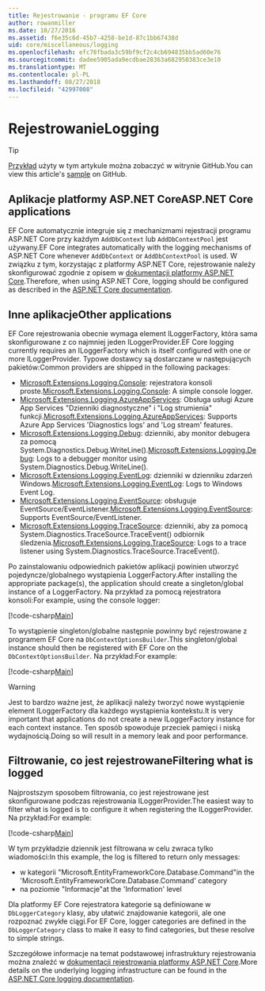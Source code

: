 ```yaml
---
title: Rejestrowanie - programu EF Core
author: rowanmiller
ms.date: 10/27/2016
ms.assetid: f6e35c6d-45b7-4258-be1d-87c1bb67438d
uid: core/miscellaneous/logging
ms.openlocfilehash: efc78fbada3c59bf9cf2c4cb694835bb5ad60e76
ms.sourcegitcommit: dadee5905ada9ecdbae28363a682950383ce3e10
ms.translationtype: MT
ms.contentlocale: pl-PL
ms.lasthandoff: 08/27/2018
ms.locfileid: "42997008"
---
```

# <a name="logging"></a><span data-ttu-id="78d86-102">Rejestrowanie</span><span class="sxs-lookup"><span data-stu-id="78d86-102">Logging</span></span>

> [!TIP]  
> <span data-ttu-id="78d86-103">[Przykład](https://github.com/aspnet/EntityFramework.Docs/tree/master/samples/core/Miscellaneous/Logging) użyty w tym artykule można zobaczyć w witrynie GitHub.</span><span class="sxs-lookup"><span data-stu-id="78d86-103">You can view this article's [sample](https://github.com/aspnet/EntityFramework.Docs/tree/master/samples/core/Miscellaneous/Logging) on GitHub.</span></span>

## <a name="aspnet-core-applications"></a><span data-ttu-id="78d86-104">Aplikacje platformy ASP.NET Core</span><span class="sxs-lookup"><span data-stu-id="78d86-104">ASP.NET Core applications</span></span>

<span data-ttu-id="78d86-105">EF Core automatycznie integruje się z mechanizmami rejestracji programu ASP.NET Core przy każdym `AddDbContext` lub `AddDbContextPool` jest używany.</span><span class="sxs-lookup"><span data-stu-id="78d86-105">EF Core integrates automatically with the logging mechanisms of ASP.NET Core whenever `AddDbContext` or `AddDbContextPool` is used.</span></span> <span data-ttu-id="78d86-106">W związku z tym, korzystając z platformy ASP.NET Core, rejestrowanie należy skonfigurować zgodnie z opisem w [dokumentacji platformy ASP.NET Core](https://docs.microsoft.com/en-us/aspnet/core/fundamentals/logging?tabs=aspnetcore2x).</span><span class="sxs-lookup"><span data-stu-id="78d86-106">Therefore, when using ASP.NET Core, logging should be configured as described in the [ASP.NET Core documentation](https://docs.microsoft.com/en-us/aspnet/core/fundamentals/logging?tabs=aspnetcore2x).</span></span>

## <a name="other-applications"></a><span data-ttu-id="78d86-107">Inne aplikacje</span><span class="sxs-lookup"><span data-stu-id="78d86-107">Other applications</span></span>

<span data-ttu-id="78d86-108">EF Core rejestrowania obecnie wymaga element ILoggerFactory, która sama skonfigurowane z co najmniej jeden ILoggerProvider.</span><span class="sxs-lookup"><span data-stu-id="78d86-108">EF Core logging currently requires an ILoggerFactory which is itself configured with one or more ILoggerProvider.</span></span> <span data-ttu-id="78d86-109">Typowe dostawcy są dostarczane w następujących pakietów:</span><span class="sxs-lookup"><span data-stu-id="78d86-109">Common providers are shipped in the following packages:</span></span>

* <span data-ttu-id="78d86-110">[Microsoft.Extensions.Logging.Console](https://www.nuget.org/packages/Microsoft.Extensions.Logging.Console/): rejestratora konsoli proste.</span><span class="sxs-lookup"><span data-stu-id="78d86-110">[Microsoft.Extensions.Logging.Console](https://www.nuget.org/packages/Microsoft.Extensions.Logging.Console/): A simple console logger.</span></span>
* <span data-ttu-id="78d86-111">[Microsoft.Extensions.Logging.AzureAppServices](https://www.nuget.org/packages/Microsoft.Extensions.Logging.AzureAppServices/): Obsługa usługi Azure App Services "Dzienniki diagnostyczne" i "Log strumienia" funkcji.</span><span class="sxs-lookup"><span data-stu-id="78d86-111">[Microsoft.Extensions.Logging.AzureAppServices](https://www.nuget.org/packages/Microsoft.Extensions.Logging.AzureAppServices/): Supports Azure App Services 'Diagnostics logs' and 'Log stream' features.</span></span>
* <span data-ttu-id="78d86-112">[Microsoft.Extensions.Logging.Debug](https://www.nuget.org/packages/Microsoft.Extensions.Logging.Debug/): dzienniki, aby monitor debugera za pomocą System.Diagnostics.Debug.WriteLine().</span><span class="sxs-lookup"><span data-stu-id="78d86-112">[Microsoft.Extensions.Logging.Debug](https://www.nuget.org/packages/Microsoft.Extensions.Logging.Debug/): Logs to a debugger monitor using System.Diagnostics.Debug.WriteLine().</span></span>
* <span data-ttu-id="78d86-113">[Microsoft.Extensions.Logging.EventLog](https://www.nuget.org/packages/Microsoft.Extensions.Logging.EventLog/): dzienniki w dzienniku zdarzeń Windows.</span><span class="sxs-lookup"><span data-stu-id="78d86-113">[Microsoft.Extensions.Logging.EventLog](https://www.nuget.org/packages/Microsoft.Extensions.Logging.EventLog/): Logs to Windows Event Log.</span></span>
* <span data-ttu-id="78d86-114">[Microsoft.Extensions.Logging.EventSource](https://www.nuget.org/packages/Microsoft.Extensions.Logging.EventSource/): obsługuje EventSource/EventListener.</span><span class="sxs-lookup"><span data-stu-id="78d86-114">[Microsoft.Extensions.Logging.EventSource](https://www.nuget.org/packages/Microsoft.Extensions.Logging.EventSource/): Supports EventSource/EventListener.</span></span>
* <span data-ttu-id="78d86-115">[Microsoft.Extensions.Logging.TraceSource](https://www.nuget.org/packages/Microsoft.Extensions.Logging.TraceSource/): dzienniki, aby za pomocą System.Diagnostics.TraceSource.TraceEvent() odbiornik śledzenia.</span><span class="sxs-lookup"><span data-stu-id="78d86-115">[Microsoft.Extensions.Logging.TraceSource](https://www.nuget.org/packages/Microsoft.Extensions.Logging.TraceSource/): Logs to a trace listener using System.Diagnostics.TraceSource.TraceEvent().</span></span>

<span data-ttu-id="78d86-116">Po zainstalowaniu odpowiednich pakietów aplikacji powinien utworzyć pojedyncze/globalnego wystąpienia LoggerFactory.</span><span class="sxs-lookup"><span data-stu-id="78d86-116">After installing the appropriate package(s), the application should create a singleton/global instance of a LoggerFactory.</span></span> <span data-ttu-id="78d86-117">Na przykład za pomocą rejestratora konsoli:</span><span class="sxs-lookup"><span data-stu-id="78d86-117">For example, using the console logger:</span></span>

[!code-csharp[Main](../../../samples/core/Miscellaneous/Logging/Logging/BloggingContext.cs#DefineLoggerFactory)]

<span data-ttu-id="78d86-118">To wystąpienie singleton/globalne następnie powinny być rejestrowane z programem EF Core na `DbContextOptionsBuilder`.</span><span class="sxs-lookup"><span data-stu-id="78d86-118">This singleton/global instance should then be registered with EF Core on the `DbContextOptionsBuilder`.</span></span> <span data-ttu-id="78d86-119">Na przykład:</span><span class="sxs-lookup"><span data-stu-id="78d86-119">For example:</span></span>

[!code-csharp[Main](../../../samples/core/Miscellaneous/Logging/Logging/BloggingContext.cs#RegisterLoggerFactory)]

> [!WARNING]
> <span data-ttu-id="78d86-120">Jest to bardzo ważne jest, że aplikacji należy tworzyć nowe wystąpienie element ILoggerFactory dla każdego wystąpienia kontekstu.</span><span class="sxs-lookup"><span data-stu-id="78d86-120">It is very important that applications do not create a new ILoggerFactory instance for each context instance.</span></span> <span data-ttu-id="78d86-121">Ten sposób spowoduje przeciek pamięci i niską wydajnością.</span><span class="sxs-lookup"><span data-stu-id="78d86-121">Doing so will result in a memory leak and poor performance.</span></span>

## <a name="filtering-what-is-logged"></a><span data-ttu-id="78d86-122">Filtrowanie, co jest rejestrowane</span><span class="sxs-lookup"><span data-stu-id="78d86-122">Filtering what is logged</span></span>

<span data-ttu-id="78d86-123">Najprostszym sposobem filtrowania, co jest rejestrowane jest skonfigurowane podczas rejestrowania ILoggerProvider.</span><span class="sxs-lookup"><span data-stu-id="78d86-123">The easiest way to filter what is logged is to configure it when registering the ILoggerProvider.</span></span> <span data-ttu-id="78d86-124">Na przykład:</span><span class="sxs-lookup"><span data-stu-id="78d86-124">For example:</span></span>

[!code-csharp[Main](../../../samples/core/Miscellaneous/Logging/Logging/BloggingContextWithFiltering.cs#DefineLoggerFactory)]

<span data-ttu-id="78d86-125">W tym przykładzie dziennik jest filtrowana w celu zwraca tylko wiadomości:</span><span class="sxs-lookup"><span data-stu-id="78d86-125">In this example, the log is filtered to return only messages:</span></span>
 * <span data-ttu-id="78d86-126">w kategorii "Microsoft.EntityFrameworkCore.Database.Command"</span><span class="sxs-lookup"><span data-stu-id="78d86-126">in the 'Microsoft.EntityFrameworkCore.Database.Command' category</span></span>
 * <span data-ttu-id="78d86-127">na poziomie "Informacje"</span><span class="sxs-lookup"><span data-stu-id="78d86-127">at the 'Information' level</span></span>

<span data-ttu-id="78d86-128">Dla platformy EF Core rejestratora kategorie są definiowane w `DbLoggerCategory` klasy, aby ułatwić znajdowanie kategorii, ale one rozpoznać zwykłe ciągi.</span><span class="sxs-lookup"><span data-stu-id="78d86-128">For EF Core, logger categories are defined in the `DbLoggerCategory` class to make it easy to find categories, but these resolve to simple strings.</span></span>

<span data-ttu-id="78d86-129">Szczegółowe informacje na temat podstawowej infrastruktury rejestrowania można znaleźć w [dokumentacji rejestrowania platformy ASP.NET Core](https://docs.microsoft.com/en-us/aspnet/core/fundamentals/logging?tabs=aspnetcore2x).</span><span class="sxs-lookup"><span data-stu-id="78d86-129">More details on the underlying logging infrastructure can be found in the [ASP.NET Core logging documentation](https://docs.microsoft.com/en-us/aspnet/core/fundamentals/logging?tabs=aspnetcore2x).</span></span>
